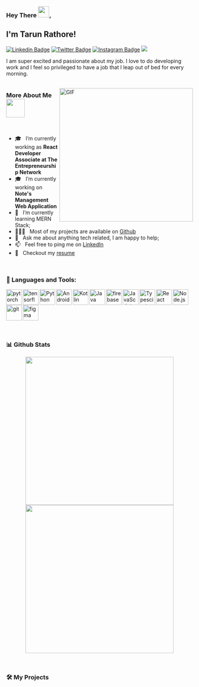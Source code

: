 ### Hey There <img src="https://user-images.githubusercontent.com/42378118/110234147-e3259600-7f4e-11eb-95be-0c4047144dea.gif" width="30">,
## I'm Tarun Rathore!
[![Linkedin Badge](https://img.shields.io/badge/-tarununiversal-blue?style=flat-square&logo=Linkedin&logoColor=white&link=https://www.linkedin.com/in/tarununiversal/)](https://www.linkedin.com/in/tarununiveral) [![Twitter Badge](https://img.shields.io/badge/-@tarun_universal-1ca0f1?style=flat-square&labelColor=1ca0f1&logo=twitter&logoColor=white&link=https://twitter.com/tarun_universal)](https://twitter.com/tarun_universal) [![Instagram Badge](https://img.shields.io/badge/-@tarununiversal-D7008A?style=flat-square&labelColor=D7008A&logo=Instagram&logoColor=white&link=https://www.instagram.com/tarununiversal/)](https://www.instagram.com/tarununiversal/)
![](https://visitor-badge.glitch.me/badge?page_id=TarunUniversal.TarunUniversal)


I am super excited and passionate about my job. I love to do developing work and I feel so privileged to have a job that I leap out of bed for every morning. 
<br/>
<br/>

<img align="right" alt="GIF" src="https://raw.githubusercontent.com/rahul-jha98/rahul-jha98/main/techstack.gif" width="360px"/>
  
### More About Me <img src="https://media.giphy.com/media/VgCDAzcKvsR6OM0uWg/giphy.gif" width="50">
<br/>

- 🎓 &nbsp; I’m currently working as **React Developer Associate at The Entrepreneurship Network**
- 🎓 &nbsp; I’m currently working on **Note's Management Web Application**
- 🌱 &nbsp; I’m currently learning MERN Stack; 
- 👨🏻‍💻 &nbsp; Most of my projects are available on [Github](https://github.com/TarunUniversal?tab=repositories)
- 💬 &nbsp; Ask me about anything tech related, I am happy to help;
- 📫 &nbsp; Feel free to ping me on [LinkedIn](https://www.linkedin.com/in/tarununiversal/)
- 📝 &nbsp; Checkout my [resume](https://drive.google.com/file/d/1hvVbofKa13P85bXM3ZdySgrMGapx9xXV/view?usp=sharing)

<br/>

### 🔨 Languages and Tools:
<a href="https://pytorch.org/" target="_blank"> <img align="left" src="https://raw.githubusercontent.com/rahul-jha98/github_readme_icons/main/language_and_tools/square/pytorch/pytorch.svg" alt="pytorch" height="42px"/> </a> 
<a href="https://www.tensorflow.org" target="_blank"> <img align="left" src="https://raw.githubusercontent.com/rahul-jha98/github_readme_icons/main/language_and_tools/square/tensorflow/tensorflow.svg" alt="tensorflow" height="42px"/> </a> 
<a href="https://www.python.org" target="_blank"><img align="left" alt="Python" height ="42px" src="https://raw.githubusercontent.com/rahul-jha98/github_readme_icons/main/language_and_tools/square/python/python.svg"></a>
<a href="https://developer.android.com" target="_blank"> <img align="left" alt="Android" height ="42px" src="https://raw.githubusercontent.com/rahul-jha98/github_readme_icons/main/language_and_tools/square/android/android.svg"> </a>
<a href="https://kotlinlang.org" target="_blank"><img align="left" alt="Kotlin" height ="42px" src="https://raw.githubusercontent.com/rahul-jha98/github_readme_icons/main/language_and_tools/square/kotlin/kotlin.svg"></a>
<a href="https://www.java.com" target="_blank"><img align="left" alt="Java" height ="42px" src="https://raw.githubusercontent.com/rahul-jha98/github_readme_icons/main/language_and_tools/square/java/java.svg"></a>
<a href="https://firebase.google.com/" target="_blank"> <img align="left" src="https://raw.githubusercontent.com/rahul-jha98/github_readme_icons/main/language_and_tools/square/firebase/firebase.svg" alt="firebase" height ="42px"/> </a>
<a href="https://developer.mozilla.org/en-US/docs/Web/JavaScript" target="_blank"> <img align="left" alt="JavaScript" height ="42px"  src="https://raw.githubusercontent.com/rahul-jha98/github_readme_icons/main/language_and_tools/square/javascript/javascript.svg"> </a>
<a href="https://www.typescriptlang.org/" target="_blank"><img align="left" alt="Typescirpt" height ="42px" src="https://raw.githubusercontent.com/rahul-jha98/github_readme_icons/main/language_and_tools/square/typescript/typescript.svg"></a>
<a href="https://reactjs.org/" target="_blank"> <img align="left" alt="React" height ="42px" src="https://raw.githubusercontent.com/rahul-jha98/github_readme_icons/main/language_and_tools/square/react/react.svg"></a>
<a href="https://nodejs.org" target="_blank"><img align="left" alt="Node.js" height ="42px" src="https://raw.githubusercontent.com/rahul-jha98/github_readme_icons/main/language_and_tools/square/node/node.svg"></a>
<a href="https://git-scm.com/" target="_blank"> <img src="https://raw.githubusercontent.com/rahul-jha98/github_readme_icons/main/language_and_tools/square/git-scm/git-scm.svg" align="left" alt="git" height='42px'/> </a>
<a href="https://www.figma.com/" target="_blank"> <img src="https://raw.githubusercontent.com/rahul-jha98/github_readme_icons/main/language_and_tools/square/figma/figma.svg" alt="figma" height='42px'/> </a>

<br>


### 📊 Github Stats
<p align = "center">
  <img src = "https://github-readme-stats.vercel.app/api?username=TarunUniversal&show_icons=true&theme=bear" width = 400>
  <img src = "https://github-readme-streak-stats.herokuapp.com/?user=TarunUniversal&theme=dark&hide_border=true" width = 400>
</p>

<br>

### 🛠️ My Projects
